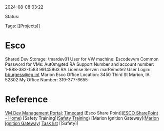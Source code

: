 
2024-08-08 03:22

Status:

Tags:
[[Projects]]
# Esco

Shared Dev Storage:  \\mardev01
User for VW machine: Escodevvm
Common Password for VMs:  Aut0m@ted
RA Support Number and account number:  1-888-382-1583 99145963
RA License Server:  marRemote2
User Login:  bburgess@eg.int
Marion Esco Office Location:  3450 Third St Marion, IA 52302
My Office Number:  319-377-6655

# Reference

[VM Dev Management Portal:](https://devmgmt.theescogroup.com/directory/)
[Timecard](https://time.theescogroup.com/action/home)
[Esco Share Point]([ESCO SharePoint - Home](https://theescogroup.sharepoint.com/SitePages/Home.aspx))
[Safety Training]([Safety Training](https://escogroup.talentlms.com/dashboard))
[Marion Ignition Gateway]([Marion Ignition Gateway](https://vm-ignition.theescogroup.com:8043/web/home?0))
[Task list](https://tasklist.theescogroup.com)
[[Safety]]

